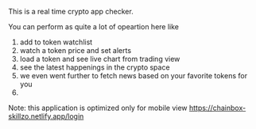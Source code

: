 This is a real time crypto app checker.

You can perform as quite a lot of opeartion here like 
1. add to token watchlist
2. watch a token price and set alerts 
3. load a token and see live chart from trading view 
4. see the latest happenings in the crypto space 
5. we even went further to fetch news based on your favorite tokens for you 
6. 
Note: this application is optimized only for mobile view
https://chainbox-skillzo.netlify.app/login
